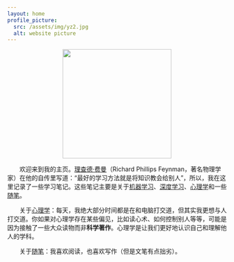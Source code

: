 ```yaml
---
layout: home
profile_picture:
  src: /assets/img/yz2.jpg
  alt: website picture
---
```

<div style="text-align:center"><img src="https://pic2.zhimg.com/80/v2-909581c1305d8918b4a0bc29aae7c289_720w.jpg" width=250 height=250 align=center/></div>  

&emsp;&emsp;欢迎来到我的主页。<a href="https://baike.baidu.com/item/%E7%90%86%E6%9F%A5%E5%BE%B7%C2%B7%E8%B4%B9%E6%9B%BC/2149327?fromtitle=%E8%B4%B9%E6%81%A9%E6%9B%BC&fromid=1900983&fr=aladdin">理查德·费曼</a>（Richard Phillips Feynman，著名物理学家）在他的自传里写道：“最好的学习方法就是将知识教会给别人”，所以，我在这里记录了一些学习笔记。这些笔记主要是关于<a href="https://yz14.github.io/ml">机器学习</a>、<a href="https://yz14.github.io/dl">深度学习</a>、<a href="https://yz14.github.io/psy">心理学</a>和一些<a href="https://yz14.github.io/zw">随笔</a>。

&emsp;&emsp;关于<a href="https://yz14.github.io/psy">心理学</a>：每天，我绝大部分时间都是在和电脑打交道，但其实我更想与人打交道。你如果对心理学存在某些偏见，比如读心术、如何控制别人等等，可能是因为接触了一些大众读物而非**科学著作**。心理学是让我们更好地认识自己和理解他人的学科。

&emsp;&emsp;关于<a href="https://yz14.github.io/zw">随笔</a>：我喜欢阅读，也喜欢写作（但是文笔有点拙劣）。
